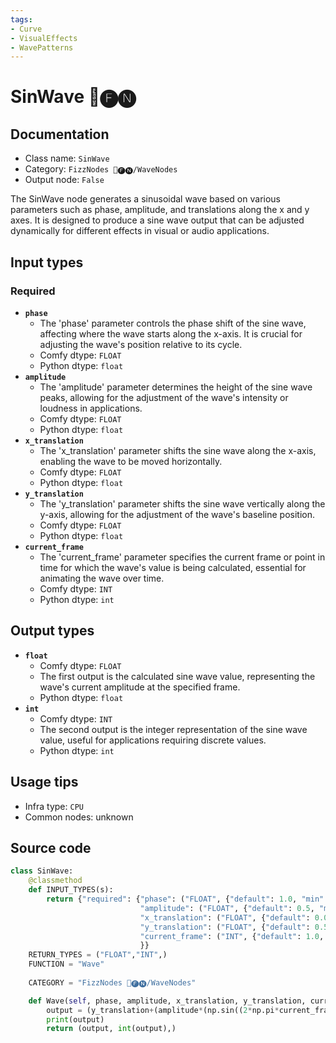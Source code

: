 ```yaml
---
tags:
- Curve
- VisualEffects
- WavePatterns
---
```


# SinWave 📅🅕🅝
## Documentation
- Class name: `SinWave`
- Category: `FizzNodes 📅🅕🅝/WaveNodes`
- Output node: `False`

The SinWave node generates a sinusoidal wave based on various parameters such as phase, amplitude, and translations along the x and y axes. It is designed to produce a sine wave output that can be adjusted dynamically for different effects in visual or audio applications.
## Input types
### Required
- **`phase`**
    - The 'phase' parameter controls the phase shift of the sine wave, affecting where the wave starts along the x-axis. It is crucial for adjusting the wave's position relative to its cycle.
    - Comfy dtype: `FLOAT`
    - Python dtype: `float`
- **`amplitude`**
    - The 'amplitude' parameter determines the height of the sine wave peaks, allowing for the adjustment of the wave's intensity or loudness in applications.
    - Comfy dtype: `FLOAT`
    - Python dtype: `float`
- **`x_translation`**
    - The 'x_translation' parameter shifts the sine wave along the x-axis, enabling the wave to be moved horizontally.
    - Comfy dtype: `FLOAT`
    - Python dtype: `float`
- **`y_translation`**
    - The 'y_translation' parameter shifts the sine wave vertically along the y-axis, allowing for the adjustment of the wave's baseline position.
    - Comfy dtype: `FLOAT`
    - Python dtype: `float`
- **`current_frame`**
    - The 'current_frame' parameter specifies the current frame or point in time for which the wave's value is being calculated, essential for animating the wave over time.
    - Comfy dtype: `INT`
    - Python dtype: `int`
## Output types
- **`float`**
    - Comfy dtype: `FLOAT`
    - The first output is the calculated sine wave value, representing the wave's current amplitude at the specified frame.
    - Python dtype: `float`
- **`int`**
    - Comfy dtype: `INT`
    - The second output is the integer representation of the sine wave value, useful for applications requiring discrete values.
    - Python dtype: `int`
## Usage tips
- Infra type: `CPU`
- Common nodes: unknown


## Source code
```python
class SinWave:
    @classmethod
    def INPUT_TYPES(s):
        return {"required": {"phase": ("FLOAT", {"default": 1.0, "min": 0.0, "max": 9999.0, "step": 1.0}),
                             "amplitude": ("FLOAT", {"default": 0.5, "min": 0.0, "max": 9999.0, "step": 0.1}),
                             "x_translation": ("FLOAT", {"default": 0.0, "min": 0.0, "max": 9999.0, "step": 1.0}),
                             "y_translation": ("FLOAT", {"default": 0.5, "min": 0.0, "max": 9999.0, "step": 0.05}),
                             "current_frame": ("INT", {"default": 1.0, "min": 0.0, "max": 9999.0, "step": 1.0}),
                             }}
    RETURN_TYPES = ("FLOAT","INT",)
    FUNCTION = "Wave"
    
    CATEGORY = "FizzNodes 📅🅕🅝/WaveNodes"

    def Wave(self, phase, amplitude, x_translation, y_translation, current_frame):
        output = (y_translation+(amplitude*(np.sin((2*np.pi*current_frame/phase-x_translation)))))
        print(output)
        return (output, int(output),)

```
